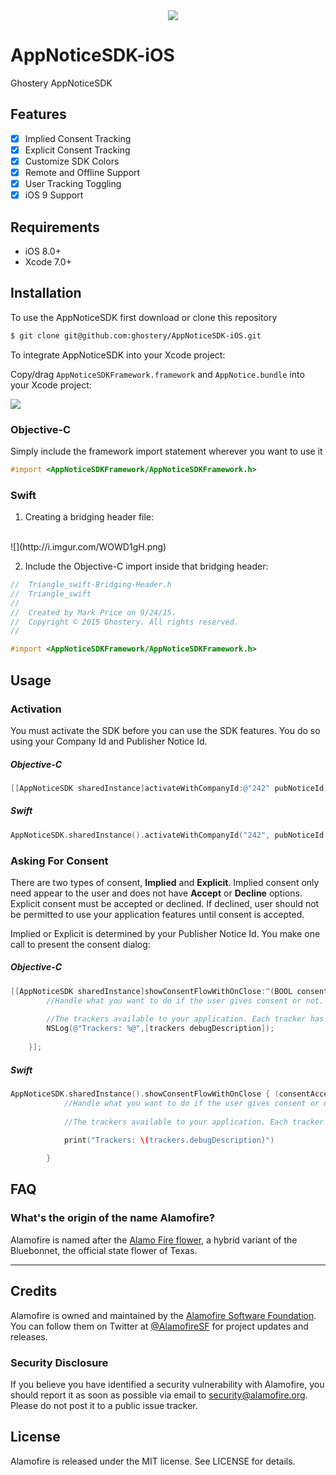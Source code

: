 <div style="text-align:center;margin-left:15px"><img src="http://i.imgur.com/yDr7WeL.png" /></div>


# AppNoticeSDK-iOS
Ghostery AppNoticeSDK

## Features

- [x] Implied Consent Tracking
- [x] Explicit Consent Tracking
- [x] Customize SDK Colors
- [x] Remote and Offline Support
- [x] User Tracking Toggling
- [x] iOS 9 Support

## Requirements

- iOS 8.0+
- Xcode 7.0+

## Installation

To use the AppNoticeSDK first download or clone this repository

```bash
$ git clone git@github.com:ghostery/AppNoticeSDK-iOS.git
```

To integrate AppNoticeSDK into your Xcode project:

Copy/drag `AppNoticeSDKFramework.framework` and `AppNotice.bundle` into your Xcode project:
  
![](http://i.imgur.com/5YOGvkP.png)

### Objective-C

Simply include the framework import statement wherever you want to use it

```objective-c
#import <AppNoticeSDKFramework/AppNoticeSDKFramework.h>
```
### Swift

  1.  Creating a bridging header file:
  <br>
![](http://i.imgur.com/WOWD1gH.png)

  2.  Include the Objective-C import inside that bridging header:

```objective-c
//  Triangle_swift-Bridging-Header.h
//  Triangle_swift
//
//  Created by Mark Price on 9/24/15.
//  Copyright © 2015 Ghostery. All rights reserved.
//

#import <AppNoticeSDKFramework/AppNoticeSDKFramework.h>
```


## Usage

### Activation

You must activate the SDK before you can use the SDK features. You do so using your Company Id and Publisher Notice Id.

##### Objective-C

```objective-c
[[AppNoticeSDK sharedInstance]activateWithCompanyId:@"242" pubNoticeId:@"6107"];
```

##### Swift

```swift
AppNoticeSDK.sharedInstance().activateWithCompanyId("242", pubNoticeId: "6107")
```

### Asking For Consent

There are two types of consent, **Implied** and **Explicit**. Implied consent only need appear to the user and does not have **Accept** or **Decline** options. Explicit consent must be accepted or declined. If declined, user should not be permitted to use your application features until consent is accepted.

Implied or Explicit is determined by your Publisher Notice Id. You make one call to present the consent dialog:

##### Objective-C

```objective-c
[[AppNoticeSDK sharedInstance]showConsentFlowWithOnClose:^(BOOL consentAccepted, BOOL consentSkipped, NSDictionary *trackers) {
        //Handle what you want to do if the user gives consent or not. This is also where you can decide which trackers/ads to use/show based on the trackersArray preferences
        
        //The trackers available to your application. Each tracker has an id and a status. The id is the unique id for that tracker, and the status is a boolean value of on or off
        NSLog(@"Trackers: %@",[trackers debugDescription]);
        
    }];
```

##### Swift

```swift
AppNoticeSDK.sharedInstance().showConsentFlowWithOnClose { (consentAccepted, consentSkipped, trackers) -> Void in
            //Handle what you want to do if the user gives consent or not. This is also where you can decide which trackers/ads to use/show based on the trackersArray preferences
            
            //The trackers available to your application. Each tracker has an id and a status. The id is the unique id for that tracker, and the status is a boolean value of on or off
            
            print("Trackers: \(trackers.debugDescription)")

        }
```

## FAQ

### What's the origin of the name Alamofire?

Alamofire is named after the [Alamo Fire flower](https://aggie-horticulture.tamu.edu/wildseed/alamofire.html), a hybrid variant of the Bluebonnet, the official state flower of Texas.

---

## Credits

Alamofire is owned and maintained by the [Alamofire Software Foundation](http://alamofire.org). You can follow them on Twitter at [@AlamofireSF](https://twitter.com/AlamofireSF) for project updates and releases.

### Security Disclosure

If you believe you have identified a security vulnerability with Alamofire, you should report it as soon as possible via email to security@alamofire.org. Please do not post it to a public issue tracker.

## License

Alamofire is released under the MIT license. See LICENSE for details.

